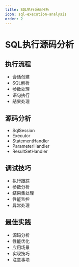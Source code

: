 ```yaml
---
title: SQL执行源码分析
icon: sql-execution-analysis
order: 2
---
```


# SQL执行源码分析

## 执行流程
- 会话创建
- SQL解析
- 参数处理
- 语句执行
- 结果处理

## 源码分析
- SqlSession
- Executor
- StatementHandler
- ParameterHandler
- ResultSetHandler

## 调试技巧
- 执行跟踪
- 参数分析
- 结果集处理
- 性能监控
- 异常处理

## 最佳实践
- 源码分析
- 性能优化
- 应用场景
- 实现技巧
- 注意事项
